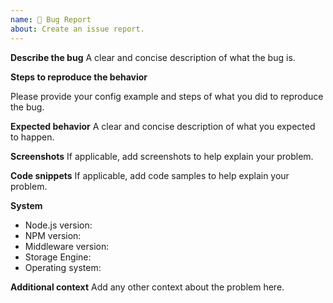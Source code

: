 ```yaml
---
name: 🐛 Bug Report
about: Create an issue report.
---
```


<!--
Hello 👋 Thank you for submitting an issue.

Before you start, please make sure your issue is understandable and reproducible.
To make your issue readable make sure you use valid Markdown syntax.

https://guides.github.com/features/mastering-markdown/
-->

**Describe the bug**
A clear and concise description of what the bug is.

**Steps to reproduce the behavior**

Please provide your config example and steps of what you did to reproduce the bug.

**Expected behavior**
A clear and concise description of what you expected to happen.

**Screenshots**
If applicable, add screenshots to help explain your problem.

**Code snippets**
If applicable, add code samples to help explain your problem.

**System**

- Node.js version: <!-- Please ensure you are using the Node LTS version (v12) -->
- NPM version:
- Middleware version: <!-- Please make sure you are on the latest version -->
- Storage Engine: <!-- Memory or Redis -->
- Operating system:

**Additional context**
Add any other context about the problem here.
